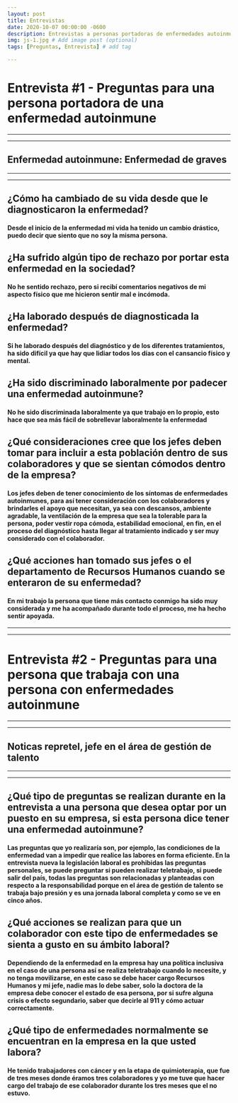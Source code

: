 ```yaml
---
layout: post
title: Entrevistas
date: 2020-10-07 00:00:00 -0600
description: Entrevistas a personas portadoras de enfermedades autoinmunes # Add post description (optional)
img: js-1.jpg # Add image post (optional)
tags: [Preguntas, Entrevista] # add tag

---
```

# **Entrevista #1** -  **Preguntas para una persona portadora de una enfermedad autoinmune**
---
---
**Enfermedad autoinmune: Enfermedad de graves**
---
---
---
## **¿Cómo ha cambiado de su vida desde que le diagnosticaron la enfermedad?**
#### Desde el inicio de la enfermedad mi vida ha tenido un cambio drástico, puedo decir que siento que no soy la misma persona.
## **¿Ha sufrido algún tipo de rechazo por portar esta enfermedad en la sociedad?**
#### No he sentido rechazo, pero si recibí comentarios negativos de mi aspecto físico que me hicieron sentir mal e incómoda.
## **¿Ha laborado después de diagnosticada la enfermedad?**
#### Si he laborado después del diagnóstico y de los diferentes tratamientos, ha sido difícil ya que hay que lidiar todos los días con el cansancio físico y mental.
## **¿Ha sido discriminado laboralmente por padecer una enfermedad autoinmune?**
#### No he sido discriminada laboralmente ya que trabajo en lo propio, esto hace que sea más fácil de sobrellevar laboralmente la enfermedad
## **¿Qué consideraciones cree que los jefes deben tomar para incluir a esta población dentro de sus colaboradores y que se sientan cómodos dentro de la empresa?**
#### Los jefes deben de tener conocimiento de los síntomas de enfermedades autoinmunes, para así tener consideración con los colaboradores y brindarles el apoyo que necesitan, ya sea con descansos, ambiente agradable, la ventilación de la empresa que sea la tolerable para la persona, poder vestir ropa cómoda, estabilidad emocional, en fin, en el proceso del diagnóstico hasta llegar al tratamiento indicado y ser muy considerado con el colaborador.
## **¿Qué acciones han tomado sus jefes o el departamento de Recursos Humanos cuando se enteraron de su enfermedad?** 
#### En mi trabajo la persona que tiene más contacto conmigo ha sido muy considerada y me ha acompañado durante todo el proceso, me ha hecho sentir apoyada.
---
---
# **Entrevista #2 - Preguntas para una persona que trabaja con una persona con enfermedades autoinmune**
---
---
## **Noticas repretel, jefe en el área de gestión de talento**
---
---

## **¿Qué tipo de preguntas se realizan durante en la entrevista a una persona que desea optar por un puesto en su empresa, si esta persona dice tener una enfermedad autoinmune?**
#### Las preguntas que yo realizaría son, por ejemplo, las condiciones de la enfermedad van a impedir que realice las labores en forma eficiente. En la entrevista nueva la legislación laboral es prohibidas las preguntas personales, se puede preguntar si pueden realizar teletrabajo, si puede salir del país, todas las preguntas son relacionadas y planteadas con respecto a la responsabilidad porque en el área de gestión de talento se trabaja bajo presión y es una jornada laboral completa y como se ve en cinco años. 
## **¿Qué acciones se realizan para que un colaborador con este tipo de enfermedades se sienta a gusto en su ámbito laboral?**
#### Dependiendo de la enfermedad en la empresa hay una política inclusiva en el caso de una persona así se realiza teletrabajo cuando lo necesite, y no tenga movilizarse, en este caso se debe hacer cargo Recursos Humanos y mi jefe, nadie mas lo debe saber, solo la doctora de la empresa debe conocer el estado de esa persona, por si sufre alguna crisis o efecto segundario, saber que decirle al 911 y cómo actuar correctamente.
## **¿Qué tipo de enfermedades normalmente se encuentran en la empresa en la que usted labora?**
#### He tenido trabajadores con cáncer y en la etapa de quimioterapia, que fue de tres meses donde éramos tres colaboradores y yo me tuve que hacer cargo del trabajo de ese colaborador durante los tres meses que el no estuvo. 